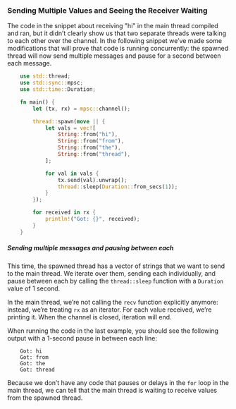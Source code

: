 ﻿### Sending Multiple Values and Seeing the Receiver Waiting

The code in the snippet about receiving "hi" in the main thread compiled and ran, but it didn’t clearly show us that two separate threads were talking to each other over the channel. In the following snippet we’ve made some modifications that will prove that code is running concurrently: the spawned thread will now send multiple messages and pause for a second between each message.

```rust
    use std::thread;
    use std::sync::mpsc;
    use std::time::Duration;

    fn main() {
        let (tx, rx) = mpsc::channel();

        thread::spawn(move || {
            let vals = vec![
                String::from("hi"),
                String::from("from"),
                String::from("the"),
                String::from("thread"),
            ];

            for val in vals {
                tx.send(val).unwrap();
                thread::sleep(Duration::from_secs(1));
            }
        });

        for received in rx {
            println!("Got: {}", received);
        }
    }
```

##### Sending multiple messages and pausing between each

This time, the spawned thread has a vector of strings that we want to send to the main thread. We iterate over them, sending each individually, and pause between each by calling the `thread::sleep` function with a `Duration` value of 1 second.

In the main thread, we’re not calling the `recv` function explicitly anymore: instead, we’re treating `rx` as an iterator. For each value received, we’re printing it. When the channel is closed, iteration will end.

When running the code in the last example, you should see the following output with a 1-second pause in between each line:

```text
    Got: hi
    Got: from
    Got: the
    Got: thread
```

Because we don’t have any code that pauses or delays in the `for` loop in the main thread, we can tell that the main thread is waiting to receive values from the spawned thread.
